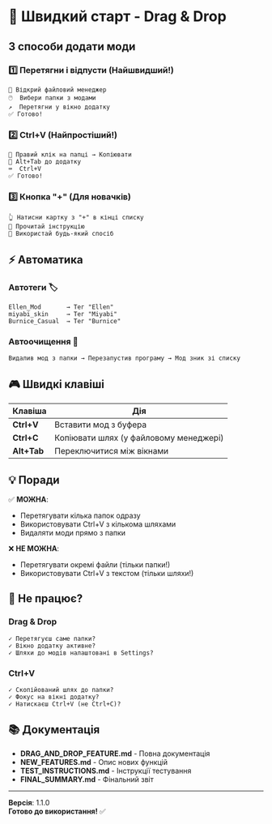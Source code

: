 # 🚀 Швидкий старт - Drag & Drop

## 3 способи додати моди

### 1️⃣ Перетягни і відпусти (Найшвидший!)
```
📁 Відкрий файловий менеджер
🖱️  Вибери папки з модами
↗️  Перетягни у вікно додатку
✅ Готово!
```

### 2️⃣ Ctrl+V (Найпростіший!)
```
📂 Правий клік на папці → Копіювати
🔄 Alt+Tab до додатку
⌨️  Ctrl+V
✅ Готово!
```

### 3️⃣ Кнопка "+" (Для новачків)
```
👆 Натисни картку з "+" в кінці списку
📖 Прочитай інструкцію
🎯 Використай будь-який спосіб
```

## ⚡ Автоматика

### Автотеги 🏷️
```
Ellen_Mod       → Тег "Ellen"
miyabi_skin     → Тег "Miyabi"
Burnice_Casual  → Тег "Burnice"
```

### Автоочищення 🧹
```
Видалив мод з папки → Перезапустив програму → Мод зник зі списку
```

## 🎮 Швидкі клавіші

| Клавіша | Дія |
|---------|-----|
| **Ctrl+V** | Вставити мод з буфера |
| **Ctrl+C** | Копіювати шлях (у файловому менеджері) |
| **Alt+Tab** | Переключитися між вікнами |

## 💡 Поради

✅ **МОЖНА**:
- Перетягувати кілька папок одразу
- Використовувати Ctrl+V з кількома шляхами
- Видаляти моди прямо з папки

❌ **НЕ МОЖНА**:
- Перетягувати окремі файли (тільки папки!)
- Використовувати Ctrl+V з текстом (тільки шляхи!)

## 🐛 Не працює?

### Drag & Drop
```
✓ Перетягуєш саме папки?
✓ Вікно додатку активне?
✓ Шляхи до модів налаштовані в Settings?
```

### Ctrl+V
```
✓ Скопійований шлях до папки?
✓ Фокус на вікні додатку?
✓ Натискаєш Ctrl+V (не Ctrl+C)?
```

## 📚 Документація

- **DRAG_AND_DROP_FEATURE.md** - Повна документація
- **NEW_FEATURES.md** - Опис нових функцій
- **TEST_INSTRUCTIONS.md** - Інструкції тестування
- **FINAL_SUMMARY.md** - Фінальний звіт

---

**Версія**: 1.1.0  
**Готово до використання!** ✅
